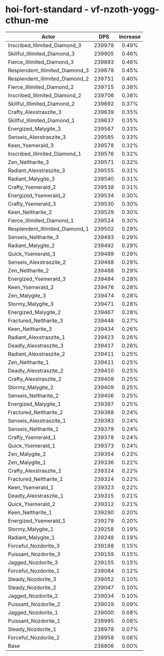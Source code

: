 # hoi-fort-standard - vf-nzoth-yogg-cthun-me
| Actor | DPS | Increase |
|---|:---:|:---:|
|Inscribed_Illimited_Diamond_3|239978|0.49%|
|Skillful_Illimited_Diamond_3|239905|0.46%|
|Fierce_Illimited_Diamond_3|239893|0.46%|
|Resplendent_Illimited_Diamond_3|239878|0.45%|
|Resplendent_Illimited_Diamond_2|239751|0.40%|
|Fierce_Illimited_Diamond_2|239715|0.38%|
|Inscribed_Illimited_Diamond_2|239706|0.38%|
|Skillful_Illimited_Diamond_2|239692|0.37%|
|Crafty_Alexstraszite_3|239639|0.35%|
|Skillful_Illimited_Diamond_1|239637|0.35%|
|Energized_Malygite_3|239587|0.33%|
|Senseis_Alexstraszite_3|239585|0.33%|
|Keen_Ysemerald_3|239578|0.32%|
|Inscribed_Illimited_Diamond_1|239576|0.32%|
|Zen_Neltharite_3|239571|0.32%|
|Radiant_Alexstraszite_3|239555|0.31%|
|Radiant_Malygite_3|239540|0.31%|
|Crafty_Ysemerald_2|239538|0.31%|
|Energized_Ysemerald_2|239534|0.30%|
|Crafty_Ysemerald_3|239530|0.30%|
|Keen_Neltharite_2|239529|0.30%|
|Fierce_Illimited_Diamond_1|239524|0.30%|
|Resplendent_Illimited_Diamond_1|239502|0.29%|
|Senseis_Neltharite_3|239493|0.29%|
|Radiant_Malygite_2|239492|0.29%|
|Quick_Ysemerald_3|239489|0.29%|
|Senseis_Alexstraszite_2|239488|0.29%|
|Zen_Neltharite_2|239488|0.29%|
|Energized_Ysemerald_3|239484|0.28%|
|Keen_Ysemerald_2|239476|0.28%|
|Zen_Malygite_3|239474|0.28%|
|Stormy_Malygite_3|239471|0.28%|
|Energized_Malygite_2|239467|0.28%|
|Fractured_Neltharite_3|239448|0.27%|
|Keen_Neltharite_3|239434|0.26%|
|Radiant_Alexstraszite_1|239423|0.26%|
|Deadly_Alexstraszite_3|239417|0.26%|
|Radiant_Alexstraszite_2|239411|0.25%|
|Zen_Neltharite_1|239411|0.25%|
|Deadly_Alexstraszite_2|239410|0.25%|
|Crafty_Alexstraszite_2|239409|0.25%|
|Stormy_Malygite_2|239409|0.25%|
|Senseis_Neltharite_2|239406|0.25%|
|Energized_Malygite_1|239397|0.25%|
|Fractured_Neltharite_2|239388|0.24%|
|Senseis_Alexstraszite_1|239383|0.24%|
|Senseis_Neltharite_1|239379|0.24%|
|Crafty_Ysemerald_1|239378|0.24%|
|Quick_Ysemerald_1|239373|0.24%|
|Zen_Malygite_2|239354|0.23%|
|Zen_Malygite_1|239336|0.22%|
|Crafty_Alexstraszite_1|239324|0.22%|
|Fractured_Neltharite_1|239324|0.22%|
|Keen_Ysemerald_1|239323|0.22%|
|Deadly_Alexstraszite_1|239315|0.21%|
|Quick_Ysemerald_2|239312|0.21%|
|Keen_Neltharite_1|239290|0.20%|
|Energized_Ysemerald_1|239279|0.20%|
|Stormy_Malygite_1|239258|0.19%|
|Radiant_Malygite_1|239248|0.19%|
|Forceful_Nozdorite_3|239168|0.15%|
|Puissant_Nozdorite_3|239159|0.15%|
|Jagged_Nozdorite_3|239155|0.15%|
|Forceful_Nozdorite_1|239084|0.12%|
|Steady_Nozdorite_3|239052|0.10%|
|Steady_Nozdorite_2|239047|0.10%|
|Jagged_Nozdorite_2|239034|0.10%|
|Puissant_Nozdorite_2|239019|0.09%|
|Jagged_Nozdorite_1|239000|0.08%|
|Puissant_Nozdorite_1|238995|0.08%|
|Steady_Nozdorite_1|238978|0.07%|
|Forceful_Nozdorite_2|238958|0.06%|
|Base|238806|0.00%|
